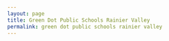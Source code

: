 ```yaml
---
layout: page
title: Green Dot Public Schools Rainier Valley
permalink: green dot public schools rainier valley
---
```



